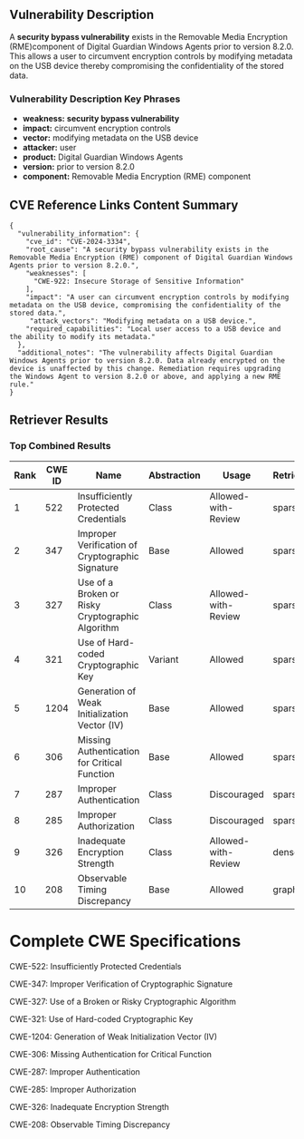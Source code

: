 ## Vulnerability Description
A **security bypass vulnerability** exists in the Removable Media Encryption (RME)component of Digital Guardian Windows Agents prior to version 8.2.0. This allows a user to circumvent encryption controls by modifying metadata on the USB device thereby compromising the confidentiality of the stored data.

### Vulnerability Description Key Phrases
- **weakness:** **security bypass vulnerability**
- **impact:** circumvent encryption controls
- **vector:** modifying metadata on the USB device
- **attacker:** user
- **product:** Digital Guardian Windows Agents
- **version:** prior to version 8.2.0
- **component:** Removable Media Encryption (RME) component

## CVE Reference Links Content Summary
```
{
  "vulnerability_information": {
    "cve_id": "CVE-2024-3334",
    "root_cause": "A security bypass vulnerability exists in the Removable Media Encryption (RME) component of Digital Guardian Windows Agents prior to version 8.2.0.",
    "weaknesses": [
      "CWE-922: Insecure Storage of Sensitive Information"
    ],
    "impact": "A user can circumvent encryption controls by modifying metadata on the USB device, compromising the confidentiality of the stored data.",
     "attack_vectors": "Modifying metadata on a USB device.",
    "required_capabilities": "Local user access to a USB device and the ability to modify its metadata."
  },
  "additional_notes": "The vulnerability affects Digital Guardian Windows Agents prior to version 8.2.0. Data already encrypted on the device is unaffected by this change. Remediation requires upgrading the Windows Agent to version 8.2.0 or above, and applying a new RME rule."
}
```

## Retriever Results

### Top Combined Results

| Rank | CWE ID | Name | Abstraction | Usage  | Retrievers | Individual Scores |
|------|--------|------|-------------|-------|------------|-------------------|
| 1 | 522 | Insufficiently Protected Credentials | Class | Allowed-with-Review | sparse | 0.238 |
| 2 | 347 | Improper Verification of Cryptographic Signature | Base | Allowed | sparse | 0.224 |
| 3 | 327 | Use of a Broken or Risky Cryptographic Algorithm | Class | Allowed-with-Review | sparse | 0.224 |
| 4 | 321 | Use of Hard-coded Cryptographic Key | Variant | Allowed | sparse | 0.222 |
| 5 | 1204 | Generation of Weak Initialization Vector (IV) | Base | Allowed | sparse | 0.219 |
| 6 | 306 | Missing Authentication for Critical Function | Base | Allowed | sparse | 0.218 |
| 7 | 287 | Improper Authentication | Class | Discouraged | sparse | 0.214 |
| 8 | 285 | Improper Authorization | Class | Discouraged | sparse | 0.211 |
| 9 | 326 | Inadequate Encryption Strength | Class | Allowed-with-Review | dense | 0.528 |
| 10 | 208 | Observable Timing Discrepancy | Base | Allowed | graph | 0.002 |



# Complete CWE Specifications

CWE-522: Insufficiently Protected Credentials

CWE-347: Improper Verification of Cryptographic Signature

CWE-327: Use of a Broken or Risky Cryptographic Algorithm

CWE-321: Use of Hard-coded Cryptographic Key

CWE-1204: Generation of Weak Initialization Vector (IV)

CWE-306: Missing Authentication for Critical Function

CWE-287: Improper Authentication

CWE-285: Improper Authorization

CWE-326: Inadequate Encryption Strength

CWE-208: Observable Timing Discrepancy